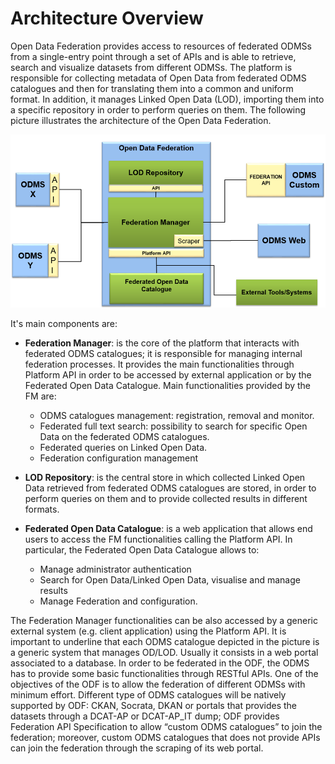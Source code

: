 # Architecture Overview

Open Data Federation provides access to resources of federated ODMSs from a single-entry point through a set of APIs and is able to retrieve, search and visualize datasets from different ODMSs. The
platform is responsible for collecting metadata of Open Data from federated ODMS catalogues and then for translating them into a common and uniform format. In addition, it manages Linked Open Data
(LOD), importing them into a specific repository in order to perform queries on them.
The following picture illustrates the architecture of the Open Data Federation.

![alt tag](odfarchitecture.png "ODF Architecture")

It's main components are:

- **Federation Manager**: is the core of the platform that interacts with federated ODMS catalogues; it is responsible for managing internal federation processes. It provides the main functionalities
through Platform API in order to be accessed by external application or by the Federated Open Data Catalogue. Main functionalities provided by the FM are:
    - ODMS catalogues management: registration, removal and monitor.
    - Federated full text search: possibility to search for specific Open Data on the federated ODMS catalogues.
    - Federated queries on Linked Open Data.
    - Federation configuration management

- **LOD Repository**: is the central store in which collected Linked Open Data retrieved from federated ODMS catalogues are stored, in order to perform queries on them and to provide collected results in different formats.

- **Federated Open Data Catalogue**: is a web application that allows end users to access the FM functionalities calling the Platform API. In particular, the Federated Open Data Catalogue allows to:
    -   Manage administrator authentication
    -   Search for Open Data/Linked Open Data, visualise and manage results
    -   Manage Federation and configuration.

The Federation Manager functionalities can be also accessed by a generic external system (e.g. client application) using the Platform API.
It is important to underline that each ODMS catalogue depicted in the picture is a generic system that manages OD/LOD. Usually it consists in a web portal associated to a database. In order to be federated in the ODF, the ODMS has to provide some basic functionalities through RESTful APIs. One of the objectives of the ODF is to allow the federation of different ODMSs with minimum effort. Different type of ODMS catalogues will be natively supported by ODF: CKAN, Socrata, DKAN or portals that provides the datasets through a DCAT-AP or DCAT-AP_IT dump; ODF provides Federation API Specification to allow “custom ODMS catalogues” to join the federation; moreover, custom ODMS catalogues that does not provide APIs can join the federation through the scraping of its web portal.   
